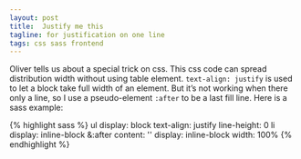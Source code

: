 ```yaml
---
layout: post
title:  Justify me this
tagline: for justification on one line
tags: css sass frontend
---
```

Oliver tells us about a special trick on css. This css code can spread distribution width without using table element.
`text-align: justify` is used to let a block take full width of an element. But it’s not working when there only a line, so I use a pseudo-element `:after` to be a last fill line. Here is a sass example:

{% highlight sass %}
    ul
      display: block
      text-align: justify
      line-height: 0
      li
        display: inline-block
      &:after
        content: ''
        display: inline-block
        width: 100%
{% endhighlight %}

